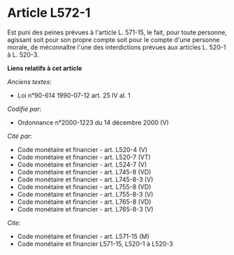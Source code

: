 # Article L572-1

Est puni des peines prévues à l'article L. 571-15, le fait, pour toute personne, agissant soit pour son propre compte soit
pour le compte d'une personne morale, de méconnaître l'une des interdictions prévues aux articles L. 520-1 à L. 520-3.

**Liens relatifs à cet article**

_Anciens textes_:

  - Loi n°90-614 1990-07-12 art. 25 IV al. 1

_Codifié par_:

  - Ordonnance n°2000-1223 du 14 décembre 2000 (V)

_Cité par_:

  - Code monétaire et financier - art. L520-4 (V)
  - Code monétaire et financier - art. L520-7 (VT)
  - Code monétaire et financier - art. L524-7 (V)
  - Code monétaire et financier - art. L745-8 (VD)
  - Code monétaire et financier - art. L745-8-3 (V)
  - Code monétaire et financier - art. L755-8 (VD)
  - Code monétaire et financier - art. L755-8-3 (V)
  - Code monétaire et financier - art. L765-8 (VD)
  - Code monétaire et financier - art. L765-8-3 (V)

_Cite_:

  - Code monétaire et financier - art. L571-15 (M)
  - Code monétaire et financier L571-15, L520-1 à L520-3

